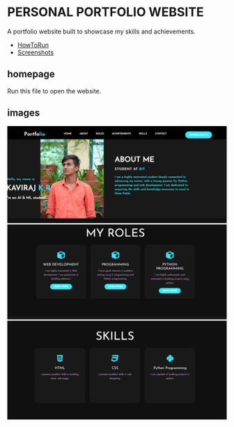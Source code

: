# PERSONAL PORTFOLIO WEBSITE

  A portfolio website built to showcase my skills and achievements.

  - [HowToRun](#homepage)
  - [Screenshots](#images)


  ## homepage

  Run this file to open the website.

  ## images

 <img alt="Screenshot1" src="Screenshot 2024-06-06 143014.png">


  <img alt="Screenshot1" src="Screenshot 2024-06-06 142944.png">



  <img alt="Screenshot1" src="Screenshot 2024-06-06 143000.png">
  


  

  
